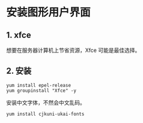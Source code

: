# 安装图形用户界面

## 1. xfce

想要在服务器计算机上节省资源，Xfce 可能是最佳选择。

## 2. 安装

	yum install epel-release
	yum groupinstall "Xfce" -y

安装中文字体，不然会中文乱码。

	yum install cjkuni-ukai-fonts


